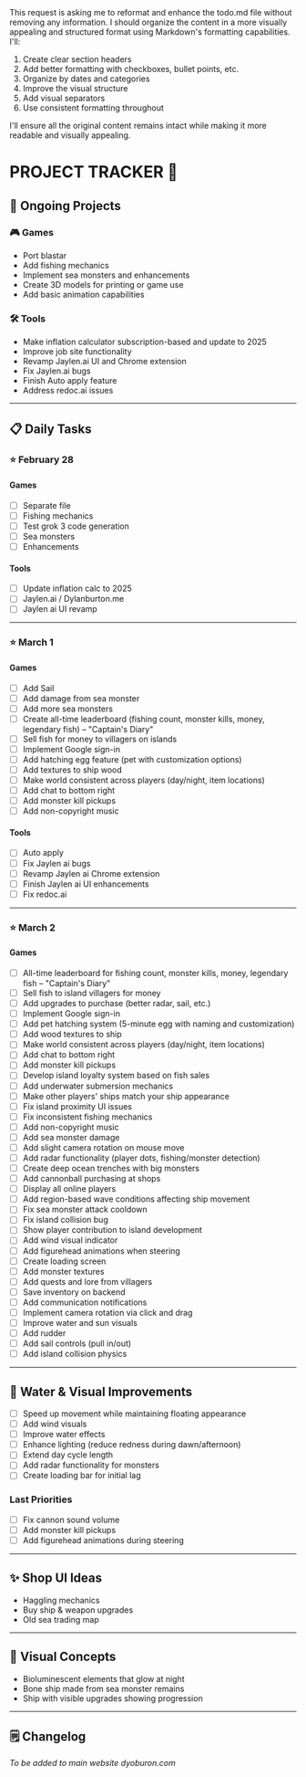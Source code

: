 <think>
This request is asking me to reformat and enhance the todo.md file without removing any information. I should organize the content in a more visually appealing and structured format using Markdown's formatting capabilities. I'll:

1. Create clear section headers
2. Add better formatting with checkboxes, bullet points, etc.
3. Organize by dates and categories
4. Improve the visual structure
5. Add visual separators
6. Use consistent formatting throughout

I'll ensure all the original content remains intact while making it more readable and visually appealing.
</think>

# PROJECT TRACKER 🚀

## 🔄 Ongoing Projects

### 🎮 Games
- Port blastar
- Add fishing mechanics
- Implement sea monsters and enhancements
- Create 3D models for printing or game use
- Add basic animation capabilities

### 🛠️ Tools
- Make inflation calculator subscription-based and update to 2025
- Improve job site functionality
- Revamp Jaylen.ai UI and Chrome extension
- Fix Jaylen.ai bugs
- Finish Auto apply feature
- Address redoc.ai issues

---

## 📋 Daily Tasks

### ⭐ February 28

#### Games
- [ ] Separate file
- [ ] Fishing mechanics
- [ ] Test grok 3 code generation
- [ ] Sea monsters
- [ ] Enhancements

#### Tools
- [ ] Update inflation calc to 2025
- [ ] Jaylen.ai / Dylanburton.me
- [ ] Jaylen ai UI revamp

---

### ⭐ March 1

#### Games
- [ ] Add Sail
- [ ] Add damage from sea monster
- [ ] Add more sea monsters
- [ ] Create all-time leaderboard (fishing count, monster kills, money, legendary fish) – "Captain's Diary"
- [ ] Sell fish for money to villagers on islands
- [ ] Implement Google sign-in
- [ ] Add hatching egg feature (pet with customization options)
- [ ] Add textures to ship wood
- [ ] Make world consistent across players (day/night, item locations)
- [ ] Add chat to bottom right
- [ ] Add monster kill pickups
- [ ] Add non-copyright music

#### Tools
- [ ] Auto apply
- [ ] Fix Jaylen ai bugs
- [ ] Revamp Jaylen ai Chrome extension
- [ ] Finish Jaylen ai UI enhancements
- [ ] Fix redoc.ai

---

### ⭐ March 2

#### Games
- [ ] All-time leaderboard for fishing count, monster kills, money, legendary fish – "Captain's Diary"
- [ ] Sell fish to island villagers for money
- [ ] Add upgrades to purchase (better radar, sail, etc.)
- [ ] Implement Google sign-in
- [ ] Add pet hatching system (5-minute egg with naming and customization)
- [ ] Add wood textures to ship
- [ ] Make world consistent across players (day/night, item locations)
- [ ] Add chat to bottom right
- [ ] Add monster kill pickups
- [ ] Develop island loyalty system based on fish sales
- [ ] Add underwater submersion mechanics
- [ ] Make other players' ships match your ship appearance
- [ ] Fix island proximity UI issues
- [ ] Fix inconsistent fishing mechanics
- [ ] Add non-copyright music
- [ ] Add sea monster damage
- [ ] Add slight camera rotation on mouse move
- [ ] Add radar functionality (player dots, fishing/monster detection)
- [ ] Create deep ocean trenches with big monsters
- [ ] Add cannonball purchasing at shops
- [ ] Display all online players
- [ ] Add region-based wave conditions affecting ship movement
- [ ] Fix sea monster attack cooldown
- [ ] Fix island collision bug
- [ ] Show player contribution to island development
- [ ] Add wind visual indicator
- [ ] Add figurehead animations when steering
- [ ] Create loading screen
- [ ] Add monster textures
- [ ] Add quests and lore from villagers
- [ ] Save inventory on backend
- [ ] Add communication notifications
- [ ] Implement camera rotation via click and drag
- [ ] Improve water and sun visuals
- [ ] Add rudder
- [ ] Add sail controls (pull in/out)
- [ ] Add island collision physics

---

## 🌊 Water & Visual Improvements

- [ ] Speed up movement while maintaining floating appearance
- [ ] Add wind visuals
- [ ] Improve water effects
- [ ] Enhance lighting (reduce redness during dawn/afternoon)
- [ ] Extend day cycle length
- [ ] Add radar functionality for monsters
- [ ] Create loading bar for initial lag

### Last Priorities
- [ ] Fix cannon sound volume
- [ ] Add monster kill pickups
- [ ] Add figurehead animations during steering

---

## ✨ Shop UI Ideas
- Haggling mechanics
- Buy ship & weapon upgrades
- Old sea trading map

---

## 🎨 Visual Concepts
- Bioluminescent elements that glow at night
- Bone ship made from sea monster remains
- Ship with visible upgrades showing progression

---

## 🗒️ Changelog
*To be added to main website dyoburon.com*
